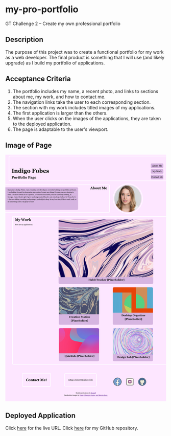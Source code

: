 # my-pro-portfolio
GT Challenge 2 – Create my own professional portfolio

## Description
The purpose of this project was to create a functional portfolio for my work as a web developer. The final product is something that I will use (and likely upgrade) as I build my portfolio of applications.

## Acceptance Criteria
1. The portfolio includes my name, a recent photo, and links to sections about me, my work, and how to contact me.
2. The navigation links take the user to each corresponding section.
3. The section with my work includes titled images of my applications. 
4. The first application is larger than the others.
5. When the user clicks on the images of the applications, they are taken to the deployed application.
6. The page is adaptable to the user's viewport.

## Image of Page
![Screenshot](Portfolio-Screenshot.png)

## Deployed Application
Click [here](https://indigofobes.github.io/my-pro-portfolio/develop) for the live URL.
Click [here](https://github.com/IndigoFobes/my-pro-portfolio.git) for my GitHub repository.